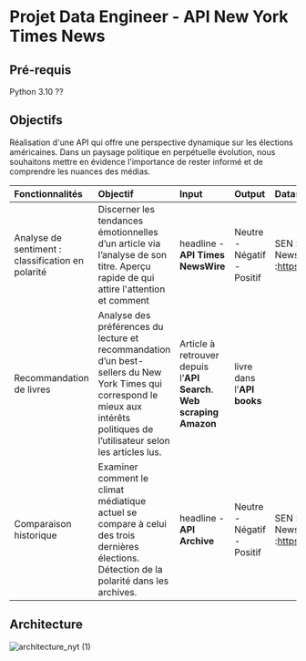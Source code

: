 # Projet Data Engineer - API New York Times News
## Pré-requis
Python 3.10 ??

## Objectifs
Réalisation d'une API qui offre une perspective dynamique sur les élections américaines.
Dans un paysage politique en perpétuelle évolution, nous souhaitons mettre en évidence l'importance de rester informé et de comprendre les nuances des médias.


| Fonctionnalités | Objectif |  Input | Output | Dataset|
| :-------------- |:---------|:-------|:-------|:-------|
|Analyse de sentiment : classification en polarité | Discerner les tendances émotionnelles dʼun article via lʼanalyse de son titre. Aperçu rapide de qui attire l'attention et comment | headline - **API Times NewsWire** | Neutre - Négatif - Positif | SEN : Sentiment analysis of Entities in News headlines :https://zenodo.org/records/5211931 |
|Recommandation de livres | Analyse des préférences du lecture et recommandation dʼun best-sellers du New York Times qui correspond le mieux aux intérêts politiques de lʼutilisateur selon les articles lus. |  Article à retrouver depuis lʼ**API Search**. **Web scraping Amazon** | livre dans lʼ**API books** | 
| Comparaison historique | Examiner comment le climat médiatique actuel se compare à celui des trois dernières élections. Détection de la polarité dans les archives. | headline - **API Archive** | Neutre - Négatif - Positif |  SEN : Sentiment analysis of Entities in News headlines :https://zenodo.org/records/5211931 |

## Architecture
![architecture_nyt (1)](https://github.com/Linenlp/nyt_news/assets/40054464/da52c303-0766-487d-af10-9d94b81dc4fe)
